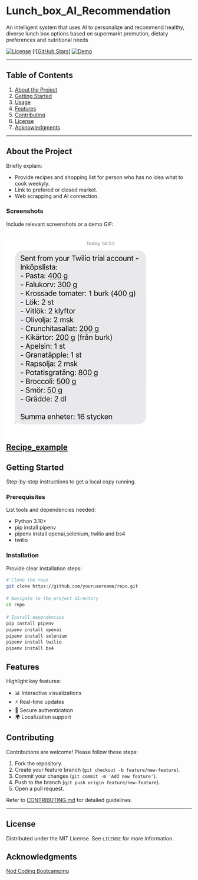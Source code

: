 # Lunch_box_AI_Recommendation

An intelligent system that uses AI to personalize and recommend healthy, diverse lunch box options based on supermarkt premution, dietary preferences and nutritional needs

[![License](https://img.shields.io/badge/license-MIT-blue.svg)](LICENSE)
[![[GitHub Stars](https://github.com/hozhao87/AI_lunch_box_recommender)]
[![Demo](https://img.shields.io/badge/demo-live-brightgreen)](https://your-live-demo-link.com)

---

## Table of Contents

1. [About the Project](#about-the-project)
2. [Getting Started](#getting-started)
3. [Usage](#usage)
4. [Features](#features)
5. [Contributing](#contributing)
6. [License](#license)
7. [Acknowledgments](#acknowledgments)

---

## About the Project

Briefly explain:
- Provide recipes and shopping list for person who has no idea what to cook weekyly.
- Link to prefered or closed market.
- Web scrapping and AI connection.

### Screenshots

Include relevant screenshots or a demo GIF:

![Screenshot of the project](https://github.com/hozhao87/AI_lunch_box_recommender/blob/main/Screenshot.jpg)
[Recipe_example](https://github.com/hozhao87/AI_lunch_box_recommender/blob/main/weekly_recipes.txt)
---

## Getting Started

Step-by-step instructions to get a local copy running.

### Prerequisites

List tools and dependencies needed:
- Python 3.10+
- pip install pipenv
- pipenv install openai,selenium, twilio and bs4
- twilio 

### Installation

Provide clear installation steps:

```bash
# Clone the repo
git clone https://github.com/yourusername/repo.git

# Navigate to the project directory
cd repo

# Install dependencies
pip install pipenv
pipenv install openai
pipenv install selenium
pipenv install twilio 
pipenv install bs4
```

## Features

Highlight key features:

- 📊 Interactive visualizations
- ⚡ Real-time updates
- 🔐 Secure authentication
- 🌍 Localization support

## Contributing

Contributions are welcome! Please follow these steps:

1. Fork the repository.
2. Create your feature branch (`git checkout -b feature/new-feature`).
3. Commit your changes (`git commit -m 'Add new feature'`).
4. Push to the branch (`git push origin feature/new-feature`).
5. Open a pull request.

Refer to [CONTRIBUTING.md](CONTRIBUTING.md) for detailed guidelines.

---

## License

Distributed under the MIT License. See `LICENSE` for more information.

## Acknowledgments

[Nod Coding Bootcamping](https://nodcoding.com)
